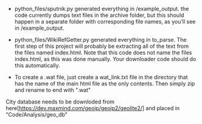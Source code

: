 - python_files/sputnik.py generated everything in /example_output. the code currently dumps text files in the archive folder, but this should happen in a separate folder with corresponding file names, as you’ll see in /example_output.
- python_files/WikiRefGetter.py generated everything in to_parse. The first step of this project will probably be extracting all of the text from the files named index.html. Note that this code does not name the files index.html, as this was done manually. Your downloader code should do this automatically.

- To create a .wat file, just create a wat_link.txt file in the directory that has the name of the main html file as the only contents. Then simply zip and rename to end with ".wat"

City database needs to be downloded from here[https://dev.maxmind.com/geoip/geoip2/geolite2/] and placed in "Code/Analysis/geo_db" 
